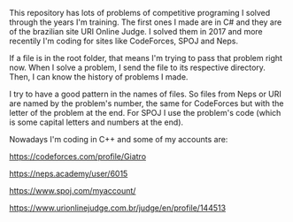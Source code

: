 This repository has lots of problems of competitive programing I solved through the years I'm training. The first ones I made are in C# and they are of the brazilian site URI Online Judge. I solved them in 2017 and more recentily I'm coding for sites like CodeForces, SPOJ and Neps.


If a file is in the root folder, that means I'm trying to pass that problem right now. When I solve a problem, I send the file to its respective directory. Then, I can know the history of problems I made.


I try to have a good pattern in the names of files. So files from Neps or URI are named by the problem's number, the same for CodeForces but with the letter of the problem at the end. For SPOJ I use the problem's code (which is some capital letters and numbers at the end).


Nowadays I'm coding in C++ and some of my accounts are:

https://codeforces.com/profile/Giatro

https://neps.academy/user/6015

https://www.spoj.com/myaccount/

https://www.urionlinejudge.com.br/judge/en/profile/144513
